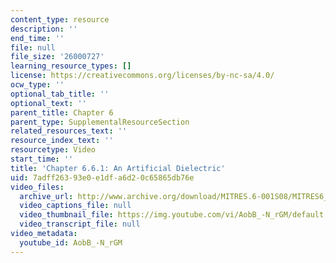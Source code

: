 ```yaml
---
content_type: resource
description: ''
end_time: ''
file: null
file_size: '26000727'
learning_resource_types: []
license: https://creativecommons.org/licenses/by-nc-sa/4.0/
ocw_type: ''
optional_tab_title: ''
optional_text: ''
parent_title: Chapter 6
parent_type: SupplementalResourceSection
related_resources_text: ''
resource_index_text: ''
resourcetype: Video
start_time: ''
title: 'Chapter 6.6.1: An Artificial Dielectric'
uid: 7adff263-93e0-e1df-a6d2-0c65865db76e
video_files:
  archive_url: http://www.archive.org/download/MITRES.6-001S08/MITRES6_001S08_6-6-1_300k.mp4
  video_captions_file: null
  video_thumbnail_file: https://img.youtube.com/vi/AobB_-N_rGM/default.jpg
  video_transcript_file: null
video_metadata:
  youtube_id: AobB_-N_rGM
---
```

